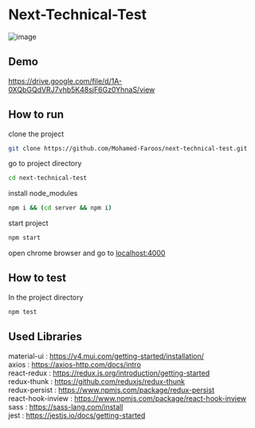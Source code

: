 # Next-Technical-Test

![image](https://drive.google.com/uc?export=view&id=1ZoBiyaopOrF4zjf8b2owRRBTZzsSKU42)

## Demo
https://drive.google.com/file/d/1A-0XQbGQdVRJ7vhb5K48sjF6Gz0YhnaS/view


## How to run

clone the project

```bash
git clone https://github.com/Mohamed-Faroos/next-technical-test.git
```

go to project directory
```bash
cd next-technical-test
```

install node_modules

```bash
npm i && (cd server && npm i)
```

start project

```bash
npm start
```

open chrome browser and go to [localhost:4000](http://localhost:4000)

## How to test 

In the project directory

```bash
npm test
```

## Used Libraries
material-ui : https://v4.mui.com/getting-started/installation/     
axios : https://axios-http.com/docs/intro  
react-redux : https://redux.js.org/introduction/getting-started   
redux-thunk : https://github.com/reduxjs/redux-thunk   
redux-persist : https://www.npmjs.com/package/redux-persist   
react-hook-inview : https://www.npmjs.com/package/react-hook-inview   
sass : https://sass-lang.com/install    
jest : https://jestjs.io/docs/getting-started    
